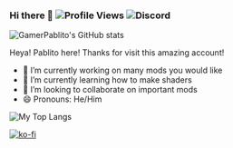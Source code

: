 ### Hi there 👋 ![Profile Views](https://komarev.com/ghpvc/?username=GamerPablito&color=6002ee&style=flat-square) ![Discord](https://img.shields.io/badge/Discord-GamerPablito%233132-yellowgreen?logo=discord&style=flat-square&color=5865F2)

![GamerPablito's GitHub stats](https://github-readme-stats.vercel.app/api?username=GamerPablito&show_icons=true)

Heya! Pablito here! Thanks for visit this amazing account!

- 🔭 I’m currently working on many mods you would like
- 🌱 I’m currently learning how to make shaders
- 👯 I’m looking to collaborate on important mods
- 😄 Pronouns: He/Him

![My Top Langs](https://github-readme-stats.vercel.app/api/top-langs/?username=GamerPablito)

[![ko-fi](https://ko-fi.com/img/githubbutton_sm.svg)](https://ko-fi.com/J3J0BB99B)
